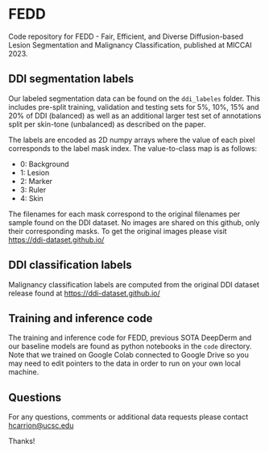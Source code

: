 # FEDD
Code repository for FEDD - Fair, Efficient, and Diverse Diffusion-based Lesion Segmentation and Malignancy Classification, published at MICCAI 2023.

## DDI segmentation labels
Our labeled segmentation data can be found on the `ddi_labeles` folder. This includes pre-split training, validation and testing sets for 5%, 10%, 15% and 20% of DDI (balanced) as well as an additional larger test set of annotations split per skin-tone (unbalanced) as described on the paper.

The labels are encoded as 2D numpy arrays where the value of each pixel corresponds to the label mask index. The value-to-class map is as follows:

* 0: Background
* 1: Lesion
* 2: Marker
* 3: Ruler
* 4: Skin

The filenames for each mask correspond to the original filenames per sample found on the DDI dataset. No images are shared on this github, only their corresponding masks. To get the original images please visit https://ddi-dataset.github.io/

## DDI classification labels
Malignancy classification labels are computed from the original DDI dataset release found at https://ddi-dataset.github.io/

## Training and inference code
The training and inference code for FEDD, previous SOTA DeepDerm and our baseline models are found as python notebooks in the `code` directory. Note that we trained on Google Colab connected to Google Drive so you may need to edit pointers to the data in order to run on your own local machine.

## Questions
For any questions, comments or additional data requests please contact hcarrion@ucsc.edu

Thanks!
